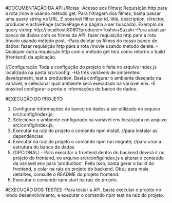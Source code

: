 #DOCUMENTAÇÃO DA API
//Rotas
-Acesso aos filmes: Requisição http para a rota /movie usando método get. Para filtragem dos filmes, basta passar uma query string na URL. É possível filtrar por id, title, description, director, producer e activePage (activePage é a página a ser buscada). Exemplo de query string: http://localhost:8080?producer=Toshio+Suzuki
-Para atualizar banco de dados com os filmes da API: fazer requisição http para a rota /movie usando método post.
-Para deletar os filmes do nosso banco de dados: fazer requisição http para a rota /movie usando método delete.
-Qualquer outra requisição http com o método get terá como retorno o build (frontend) da aplicação.

//Configuração
Toda a configução do projeto é feita no arquivo index.js localizado na pasta src/config:
-Há três variáveis de ambientes: development, test e production. Basta configurar o ambiente desejado na variável, e selecionar qual ambiente será executado na variável env. 
-É possível configurar a porta e informações do banco de dados.

#EXECUÇÃO DO PROJETO
1) Configurar informações do banco de dados a ser utilizado no arquivo src/config/index.js;
2) Selecionar o ambiente configurado na variável env localizada no arquivo src/config/index.js;
3) Executar na raiz do projeto o comando npm install; //para instalar as dependências
4) Executar na raiz do projeto o comando npm run migrate; //para criar a estrutura do banco de dados
5) (OPCIONAL) - Para executar o frontend dentro do backend deverá ir no projeto do frontend, no arquivo src/config/index.js e alterar o conteúdo da variável env para 'production'. Feito isso, basta gerar o build do frontend, e colar na raiz do projeto do backend. Obs.: para mais detalhes, consulte o README do projeto frontend.
6) Executar o comando npm start na raiz do projeto.

#EXECUÇÃO DOS TESTES
-Para testar a API, basta executar o projeto no modo desenvolvimento, e executar o comando npm test na raiz do projeto.